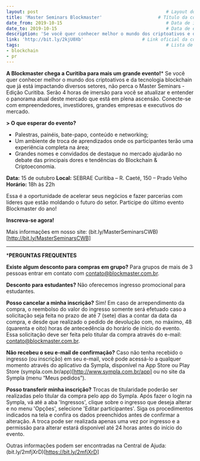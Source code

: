 ```yaml
---
layout: post                                                # Layout do post, deixar por padrão post.
title: 'Master Seminars Blockmaster'                     # Título da conferência.
date_from: 2019-10-15                                       # Data de início da conferência no formado yyyy-mm-dd sem aspas.
date_to: 2019-10-15                                         # Data de encerramento da conferência no formado yyyy-mm-dd sem aspas.
description: 'Se você quer conhecer melhor o mundo dos criptoativos e da tecnologia blockchain que já está impactando diversos setores.'    # Descrição da conferência.
link: 'http://bit.ly/2kjU0Xb'                      # Link oficial da conferência.
tags:                                                       # Lista de tags associadas a sua conferência. Ex: Linguagem (js) e estado (sp). Caso seja mais de uma linguagem use apenas geral.
- blockchain
- pr
---
```

**A Blockmaster chega a Curitiba para mais um grande evento!***
Se você quer conhecer melhor o mundo dos criptoativos e da tecnologia blockchain que já está impactando diversos setores, não perca o Master Seminars - Edição Curitiba. Serão 4 horas de imersão para você se atualizar e entender o panorama atual deste mercado que está em plena ascensão.
Conecte-se com empreendedores, investidores, grandes empresas e executivos do mercado.

**> O que esperar do evento?**
- Palestras, painéis, bate-papo, conteúdo e networking;
- Um ambiente de troca de aprendizados onde os participantes terão uma experiência completa na área;
- Grandes nomes e convidados de destaque no mercado ajudarão no debate das principais dores e tendências do Blockchain & Criptoeconomia.

**Data:** 15 de outubro
**Local:** SEBRAE Curitiba – R. Caeté, 150 – Prado Velho
**Horário:** 18h às 22h

Essa é a oportunidade de acelerar seus negócios e fazer parcerias com líderes que estão moldando o futuro do setor. Participe do último evento Blockmaster do ano!

**Inscreva-se agora!**

Mais informações em nosso site: (bit.ly/MasterSeminarsCWB)[http://bit.ly/MasterSeminarsCWB]

_____________

***PERGUNTAS FREQUENTES**

**Existe algum desconto para compras em grupo?**
Para grupos de mais de 3 pessoas entrar em contato com contato@blockmaster.com.br.

**Desconto para estudantes?**
Não oferecemos ingresso promocional para estudantes.

**Posso cancelar a minha inscrição?**
Sim! Em caso de arrependimento da compra, o reembolso do valor do ingresso somente será efetuado caso a solicitação seja feita no prazo de até 7 (sete) dias a contar da data da compra, e desde que realizado o pedido de devolução com, no máximo, 48 (quarenta e oito) horas de antecedência do horário de início do evento. Essa solicitação deve ser feita pelo titular da compra através do e-mail: contato@blockmaster.com.br.

**Não recebeu o seu e-mail de confirmação?**
Caso não tenha recebido o ingresso (ou inscrição) em seu e-mail, você pode acessá-lo a qualquer momento através do aplicativo da Sympla, disponível na App Store ou Play Store (sympla.com.br/app)[http://www.sympla.com.br/app] ou no site da Sympla (menu “Meus pedidos”).

**Posso transferir minha inscrição?**
Trocas de titularidade poderão ser realizadas pelo titular da compra pelo app do Sympla. Após fazer o login na Sympla, vá até a aba 'Ingressos', clique sobre o ingresso que deseja alterar e no menu 'Opções', selecione 'Editar participantes'. Siga os procedimentos indicados na tela e confira os dados preenchidos antes de confirmar a alteração. A troca pode ser realizada apenas uma vez por ingresso e a permissão para alterar estará disponível até 24 horas antes do início do evento.

Outras informações podem ser encontradas na Central de Ajuda: (bit.ly/2mfjXrD)[https://bit.ly/2mfjXrD]
